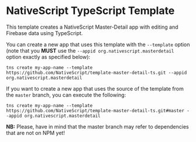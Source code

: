 # NativeScript TypeScript Template

This template creates a NativeScript Master-Detail app with editing and Firebase data using TypeScript.

You can create a new app that uses this template with the `--template` option (note that you **MUST** use the `--appid org.nativescript.masterdetail` option exactly as specified below):

```
tns create my-app-name --template https://github.com/NativeScript/template-master-detail-ts.git --appid org.nativescript.masterdetail
```

If you want to create a new app that uses the source of the template from the `master` branch, you can execute the following:

```
tns create my-app-name --template https://github.com/NativeScript/template-master-detail-ts.git#master --appid org.nativescript.masterdetail
```

**NB:** Please, have in mind that the master branch may refer to dependencies that are not on NPM yet!
